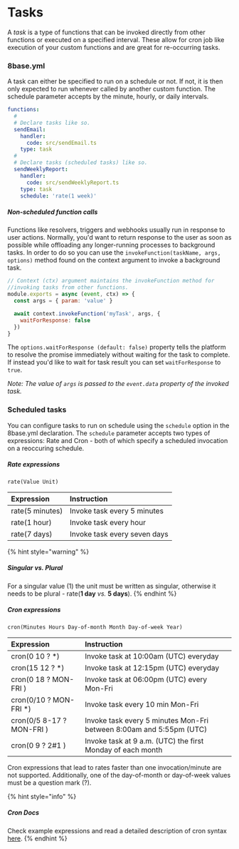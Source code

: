 # Tasks

A *task* is a type of functions that can be invoked directly from other functions or executed on a specified interval. These allow for cron job like execution of your custom functions and are great for re-occurring tasks.


### 8base.yml  
A task can either be specified to run on a schedule or not. If not, it is then only expected to run whenever called by another custom function. The schedule parameter accepts by the minute, hourly, or daily intervals.

```yaml
functions:
  #
  # Declare tasks like so.
  sendEmail:
    handler:
      code: src/sendEmail.ts
    type: task
  #
  # Declare tasks (scheduled tasks) like so.
  sendWeeklyReport:
    handler:
      code: src/sendWeeklyReport.ts
    type: task
    schedule: 'rate(1 week)'
```

##### Non-scheduled function calls
Functions like resolvers, triggers and webhooks usually run in response to user actions. Normally, you'd want to return response to the user as soon as possible while offloading any longer-running processes to background tasks. In order to do so you can use the `invokeFunction(taskName, args, options)` method found on the context argument to invoke a background task.

```javascript
// Context (ctx) argument maintains the invokeFunction method for 
//invoking tasks from other functions.
module.exports = async (event, ctx) => {
  const args = { param: 'value' }

  await context.invokeFunction('myTask', args, {
    waitForResponse: false
  })
}
```

The `options.waitForResponse (default: false)` property tells the platform to resolve the promise immediately without waiting for the task to complete. If instead you'd like to wait for task result you can set `waitForResponse` to `true`.

*Note: The value of `args` is passed to the `event.data` property of the invoked task.*

### Scheduled tasks
You can configure tasks to run on schedule using the `schedule` option in the 8base.yml declaration. The `schedule` parameter accepts two types of expressions: Rate and Cron - both of which specify a scheduled invocation on a reoccuring schedule.

##### Rate expressions
`rate(Value Unit)`

| Expression | Instruction |
| :--- | :--- |
| rate(5 minutes) | Invoke task every 5 minutes |
| rate(1 hour) | Invoke task every hour |
| rate(7 days) | Invoke task every seven days |

{% hint style="warning" %}
##### Singular vs. Plural

For a singular value (1) the unit must be written as singular, otherwise it needs to be plural - rate(**1 day** *vs.* **5 days**).
{% endhint %}

##### Cron expressions
`cron(Minutes Hours Day-of-month Month Day-of-week Year)`

| Expression | Instruction |
| :--- | :--- |
| cron(0 10 ? *) | Invoke task at 10:00am (UTC) everyday |
| cron(15 12 ? *) | Invoke task at 12:15pm (UTC) everyday |
| cron(0 18 ? MON-FRI ) | Invoke task at 06:00pm (UTC) every Mon-Fri |
| cron(0/10 ? MON-FRI *) | Invoke task every 10 min Mon-Fri |
| cron(0/5 8-17 ? MON-FRI ) | Invoke task every 5 minutes Mon-Fri between 8:00am and 5:55pm (UTC) |
| cron(0 9 ? 2#1 ) | Invoke task at 9 a.m. (UTC) the first Monday of each month |

Cron expressions that lead to rates faster than one invocation/minute are not supported. Additionally, one of the day-of-month or day-of-week values must be a question mark (?).

{% hint style="info" %}
##### Cron Docs

Check example expressions and read a detailed description of cron syntax [here](https://docs.aws.amazon.com/lambda/latest/dg/tutorial-scheduled-events-schedule-expressions.html?shortFooter=true).
{% endhint %}

